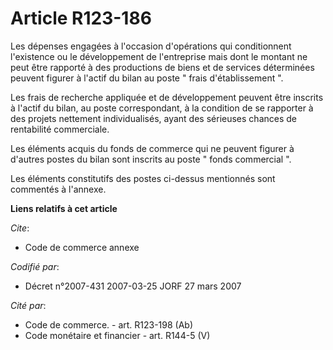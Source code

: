 # Article R123-186

Les dépenses engagées à l'occasion d'opérations qui conditionnent l'existence ou le développement de l'entreprise mais dont
le montant ne peut être rapporté à des productions de biens et de services déterminées peuvent figurer à l'actif du bilan au
poste " frais d'établissement ".

Les frais de recherche appliquée et de développement peuvent être inscrits à l'actif du bilan, au poste correspondant, à la
condition de se rapporter à des projets nettement individualisés, ayant des sérieuses chances de rentabilité commerciale.

Les éléments acquis du fonds de commerce qui ne peuvent figurer à d'autres postes du bilan sont inscrits au poste " fonds
commercial ".

Les éléments constitutifs des postes ci-dessus mentionnés sont commentés à l'annexe.

**Liens relatifs à cet article**

_Cite_:

  - Code de commerce annexe

_Codifié par_:

  - Décret n°2007-431 2007-03-25 JORF 27 mars 2007

_Cité par_:

  - Code de commerce. - art. R123-198 (Ab)
  - Code monétaire et financier - art. R144-5 (V)
